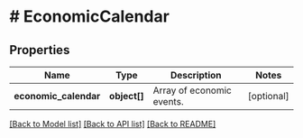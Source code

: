 # # EconomicCalendar

## Properties

Name | Type | Description | Notes
------------ | ------------- | ------------- | -------------
**economic_calendar** | **object[]** | Array of economic events. | [optional]

[[Back to Model list]](../../README.md#models) [[Back to API list]](../../README.md#endpoints) [[Back to README]](../../README.md)
